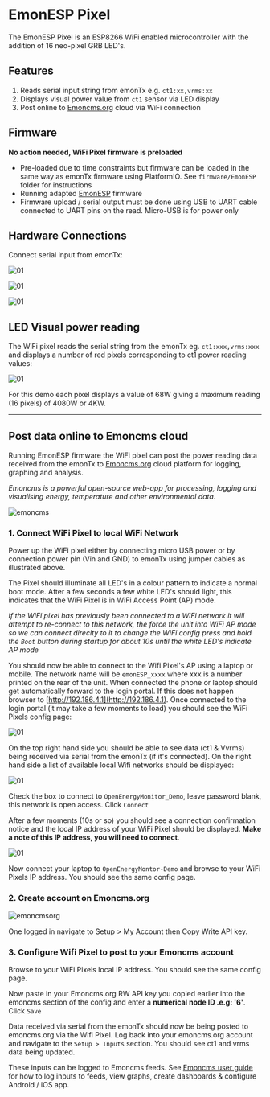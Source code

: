 # EmonESP Pixel

The EmonESP Pixel is an ESP8266 WiFi enabled microcontroller with the addition of 16 neo-pixel GRB LED's.


## Features

1. Reads serial input string from emonTx e.g. `ct1:xx,vrms:xx`
2. Displays visual power value from `ct1` sensor via LED display
3. Post online to [Emoncms.org](https://emoncms.org) cloud via WiFi connection

## Firmware

**No action needed, WiFi Pixel firmware is preloaded**

- Pre-loaded due to time constraints but firmware can be loaded in the same way as emonTx firmware using PlatformIO. See `firmware/EmonESP` folder for instructions
- Running adapted [EmonESP](github.com/openenergymonitor/EmonESP) firmware
- Firmware upload / serial output must be done using USB to UART cable connected to UART pins on the read. Micro-USB is for power only

## Hardware Connections

Connect serial input from emonTx:

![01](images/build016.jpg)

![01](images/build017.jpg)

![01](images/build000.jpg)


## LED Visual power reading

The WiFi pixel reads the serial string from the emonTx eg. `ct1:xxx,vrms:xxx` and displays a number of red pixels corresponding to ct1 power reading values:

![01](images/build001.jpg)

For this demo each pixel displays a value of 68W giving a maximum reading (16 pixels) of 4080W or 4KW.

***

## Post data online to Emoncms cloud

Running EmonESP firmware the WiFi pixel can post the power reading data received from the emonTx to [Emoncms.org](https://emoncms.org) cloud platform for logging, graphing and analysis.

*Emoncms is a powerful open-source web-app for processing, logging and visualising energy, temperature and other environmental data.*

![emoncms](images/emoncms.png)

### 1. Connect WiFi Pixel to local WiFi Network

Power up the WiFi pixel either by connecting micro USB power or by connection power pin (Vin and GND) to emonTx using jumper cables as illustrated above.

The Pixel should illuminate all LED's in a colour pattern to indicate a normal boot mode. After a few seconds a few white LED's should light, this indicates that the WiFi Pixel is in WiFi Access Point (AP) mode.

*If the WiFi pixel has previously been connected to a WiFi network it will attempt to re-connect to this network, the force the unit into WiFi AP mode so we can connect direclty to it to change the WiFi config press and hold the `Boot` button during startup for about 10s until the white LED's indicate AP mode*

You should now be able to connect to the Wifi Pixel's AP using a laptop or mobile. The network name will be `emonESP_xxxx` where xxx is a number printed on the rear of the unit. When connected the phone or laptop should get automatically forward to the login portal. If this does not happen browser to [http://192.186.4.1](http://192.186.4.1). Once connected to the login portal (it may take a few moments to load) you should see the WiFi Pixels config page:

![01](firmware/EmonESP/docs/emonesp.png)

On the top right hand side you should be able to see data (ct1 & Vvrms) being received via serial from the emonTx (if it's connected). On the right hand side a list of available local Wifi networks should be displayed:

![01](images/wifi.png)

Check the box to connect to `OpenEnergyMonitor_Demo`, leave password blank, this network is open access. Click `Connect`

After a few moments (10s or so) you should see a connection confirmation notice and the local IP address of your WiFi Pixel should be displayed. **Make a note of this IP address, you will need to connect**.

![01](images/wifi-connected.png)

Now connect your laptop to `OpenEnergyMontor-Demo` and browse to your WiFi Pixels IP address. You should see the same config page.

### 2. Create account on Emoncms.org

![emoncmsorg](images/emoncmsorg.png)

One logged in navigate to Setup > My Account then Copy Write API key.


### 3. Configure Wifi Pixel to post to your Emoncms account

Browse to your WiFi Pixels local IP address. You should see the same config page.

Now paste in your Emoncms.org RW API key you copied earlier into the emoncms section of the config and enter a **numerical node ID .e.g:  '6'**. Click `Save`

Data received via serial from the emonTx should now be being posted to emoncms.org via the Wifi Pixel. Log back into your emoncms.org account and navigate to the `Setup > Inputs` section. You should see ct1 and vrms data being updated.

These inputs can be logged to Emoncms feeds. See [Emoncms user guide](http://guide.openenergymonitor.org/setup/local/) for how to log inputs to feeds, view graphs, create dashboards & configure Android / iOS app.
